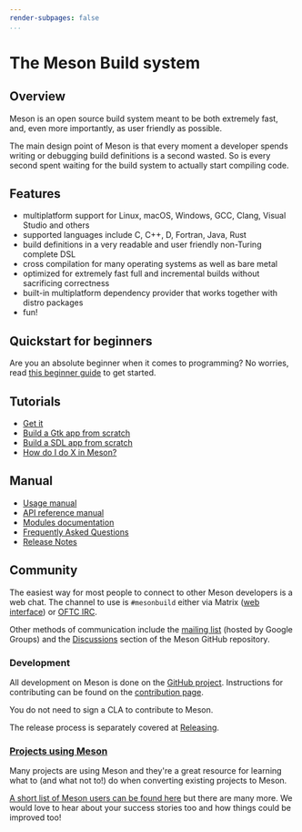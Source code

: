 ```yaml
---
render-subpages: false
...
```


# The Meson Build system

## Overview

Meson is an open source build system meant to be both extremely fast,
and, even more importantly, as user friendly as possible.

The main design point of Meson is that every moment a developer spends
writing or debugging build definitions is a second wasted. So is every
second spent waiting for the build system to actually start compiling
code.

## Features

*   multiplatform support for Linux, macOS, Windows, GCC, Clang, Visual Studio and others
*   supported languages include C, C++, D, Fortran, Java, Rust
*   build definitions in a very readable and user friendly non-Turing complete DSL
*   cross compilation for many operating systems as well as bare metal
*   optimized for extremely fast full and incremental builds without sacrificing correctness
*   built-in multiplatform dependency provider that works together with distro packages
*   fun!

## Quickstart for beginners

Are you an absolute beginner when it comes to programming? No worries,
read [this beginner guide](SimpleStart.md) to get started.

## Tutorials

- [Get it](Getting-meson.md)
- [Build a Gtk app from scratch](Tutorial.md)
- [Build a SDL app from scratch](GuiTutorial.md)
- [How do I do X in Meson?](howtox.md)

## Manual

- [Usage manual](Manual.md)
- [API reference manual](Reference-manual.md)
- [Modules documentation](Modules.md)
- [Frequently Asked Questions](FAQ.md)
- [Release Notes](Release-notes.md)

## Community

The easiest way for most people to connect to other Meson developers is
a web chat. The channel to use is `#mesonbuild` either via Matrix ([web
interface](https://app.element.io/#/room/#mesonbuild:matrix.org)) or
[OFTC IRC](https://www.oftc.net/).

Other methods of communication include the [mailing
list](https://groups.google.com/forum/#!forum/mesonbuild) (hosted by
Google Groups) and the
[Discussions](https://github.com/mesonbuild/meson/discussions) section
of the Meson GitHub repository.

### Development

All development on Meson is done on the [GitHub
project](https://github.com/mesonbuild/meson). Instructions for
contributing can be found on the [contribution page](Contributing.md).

You do not need to sign a CLA to contribute to Meson.

The release process is separately covered at [Releasing](Releasing.md).

### [Projects using Meson](Users.md)

Many projects are using Meson and they're
a great resource for learning what to (and what not to!) do when
converting existing projects to Meson.

[A short list of Meson users can be found here](Users.md)
but there are many more. We would love to hear about your success
stories too and how things could be improved too!
